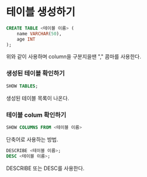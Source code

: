# 테이블 생성하기

```sql
CREATE TABLE <테이블 이름> (
    name VARCHAR(50),
    age INT
);
```

위와 같이 사용하며 column을 구분지을땐 "," 콤마를 사용한다.



### 생성된 테이블 확인하기

```sql
SHOW TABLES;
```

생성된 테이블 목록이 나온다.



### 테이블 colum 확인하기

```sql
SHOW COLUMNS FROM <테이블 이름>
```

단축어로 사용하는 방법.

```sql
DESCRIBE <테이블 이름>;
DESC <테이블 이름>;
```

DESCRIBE 또는 DESC를 사용한다.

